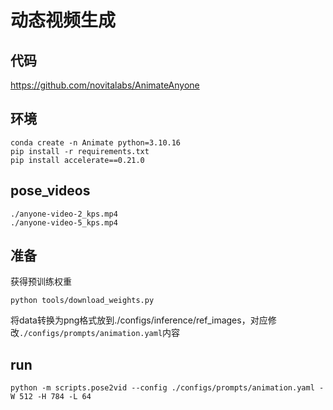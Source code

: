 # 动态视频生成

## 代码
https://github.com/novitalabs/AnimateAnyone
## 环境
```shell
conda create -n Animate python=3.10.16
pip install -r requirements.txt
pip install accelerate==0.21.0
```
## pose_videos
```shell
./anyone-video-2_kps.mp4
./anyone-video-5_kps.mp4
```
## 准备
获得预训练权重
```shell
python tools/download_weights.py
```
将data转换为png格式放到./configs/inference/ref_images，对应修改`./configs/prompts/animation.yaml`内容

## run
```shell
python -m scripts.pose2vid --config ./configs/prompts/animation.yaml -W 512 -H 784 -L 64
```
